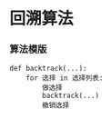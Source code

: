 # 回溯算法

### 算法模版

```text
def backtrack(...):
    for 选择 in 选择列表:
        做选择
        backtrack(...)
        撤销选择
```


